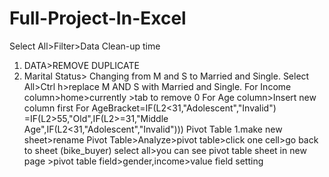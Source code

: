 # Full-Project-In-Excel
Select All>Filter>Data Clean-up time
1. DATA>REMOVE DUPLICATE 
2. Marital Status> Changing from M and S to Married and Single.
Select All>Ctrl h>replace M AND S with Married and Single.
For Income column>home>currently >tab to remove 0
For Age column>Insert new column first 
For AgeBracket=IF(L2<31,"Adolescent","Invalid")
=IF(L2>55,"Old",IF(L2>=31,"Middle Age",IF(L2<31,"Adolescent","Invalid")))
Pivot Table
1.make new sheet>rename Pivot Table>Analyze>pivot table>click one cell>go back to sheet (bike_buyer) select all>you can see pivot table sheet in new page >pivot table field>gender,income>value field setting

